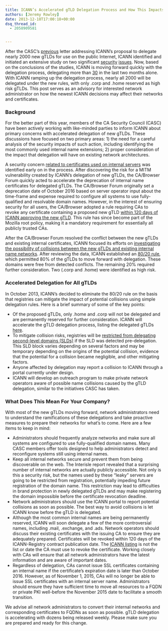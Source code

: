 ```yaml
---
title: ICANN’s Accelerated gTLD Delegation Process and How This Impacts Your Organization
authors: [Jeremy Rowley]
date: 2013-12-18T17:00:18+00:00
dsq_thread_id:
  - 2058909581


---
```

After the CASC&rsquo;s [previous][1] letter addressing ICANN&rsquo;s proposal to delegate nearly 2000 new gTLDs for use on the public Internet, ICANN identified and initiated an extensive study on two significant [security][2] [issues][3]. Now, based on the conclusions of the studies, ICANN is moving forward quickly with the delegation process, delegating more than [30][4] in the last two months alone. With ICANN ramping up the delegation process, nearly all 2000 will be delegated under the new rules, with only .corp and .home reserved as high risk gTLDs. This post serves as an advisory for interested network administrator on how the newest ICANN decisions may affect their networks and certificates.

### Background

For the better part of this year, members of the CA Security Council (CASC) have been actively working with like-minded parties to inform ICANN about primary concerns with accelerated delegation of new gTLDs. These discussions have focused on two primary areas: 1) the need for a careful analysis of the security impacts of such action, including identifying the most commonly used internal name extensions; 2) proper consideration of the impact that delegation will have on existing network architectures.

A security concern [related to certificates used on internal servers][2] was identified early on in the process. After discovering the risk for a MITM vulnerability created by ICANN&rsquo;s delegation of new gTLDs, the CA/Browser Forum quickly acted to accelerate the deprecation of internal name certificates for delegated gTLDs. The CA/Browser Forum originally set a deprecation date of October 2016 based on server operator input about the time-frame and expense required to configure all systems to use fully-qualified and resolvable domain names. However, in the interest of ensuring security for all users, the CA/Browser adopted a rule requiring CAs to revoke any certificate containing a proposed new gTLD [within 120 days of ICANN approving the new gTLD][5]. This rule has since become part of the Mozilla root policy, making it a mandatory requirement for essentially all publicly trusted CAs.

After the CA/Browser Forum resolved the conflict between the new gTLDs and existing internal certificates, ICANN focused its efforts on [investigating the possibility of collisions between the new gTLDs and existing internal name networks][6]. After reviewing the data, ICANN established an [80/20 rule][7], which permitted 80% of the gTLDs to move forward with delegation. These domains were free from detected conflicts. The remaining 20% required further consideration. Two (.corp and .home) were identified as high risk.

### Accelerated Delegation for All gTLDs

In October 2013, ICANN&rsquo;s decided to eliminate the 80/20 rule on the basis that registries can mitigate the impact of potential collisions using simple delegation rules. Here is a brief summary of some of the key points:

  * Of the proposed gTLDs, only .home and .corp will not be delegated and are permanently reserved for further consideration. ICANN will accelerate the gTLD delegation process, listing the delegated gTLDs [here][4]. 
  * To mitigate collision risks, registries will be [restricted from delegating second-level domains (SLDs)][8] if the SLD was detected pre-delegation. This SLD block varies depending on several factors and may be temporary depending on the origins of the potential collision, evidence that the potential for a collision became negligible, and other mitigating factors.
  * Anyone affected by delegation may report a collision to ICANN through a portal currently under design. 
  * ICANN will develop an outreach program to make private network operators aware of possible name collisions caused by the gTLD delegation, similar to the initiatives CASC has taken.

### What Does This Mean For Your Company?

With most of the new gTLDs moving forward, network administrators need to understand the ramifications of these delegations and take proactive measures to prepare their networks for what&rsquo;s to come. Here are a few items to keep in mind:

  * Administrators should frequently analyze networks and make sure all systems are configured to use fully-qualified domain names. Many CASC members offer tools designed to help administrators detect and reconfigure systems still using internal names. 
  * Keep all internal networks secure and prevent them from being discoverable on the web. The Interisle report revealed that a surprising number of internal networks are actually publicly accessible. Not only is this a security risk, but the names used by these &ldquo;leaky&rdquo; servers are going to be restricted from registration, potentially impeding future registration of the domain name. This restriction may lead to difficulties in brand protection in newly delegated gTLDs and may make registering the domain impossible before the certificate revocation deadline.
  * Network administrators should use the ICANN portal to report potential collisions as soon as possible. The best way to avoid collisions is let ICANN know before the gTLD is delegated. 
  * Although the most common internal names are being permanently reserved, ICANN will soon delegate a few of the more controversial names, including .mail, .exchange, and .ads. Network operators should discuss their existing certificates with the issuing CA to ensure they are adequately prepared. Certificates will be revoked within 120 days of the ICANN-Registry contract publication date. The [ICANN listing][4] is not the list or date the CA must use to revoke the certificate. Working closely with CAs will ensure that all network administrators have the latest information and are aware of important dates. 
  * Regardless of delegation, CAs cannot issue SSL certificates containing an internal name if the certificate&rsquo;s expiration date is later than October 2016. However, as of November 1, 2015, CAs will no longer be able to issue SSL certificates with an internal server name. Administrators should ensure they have sufficient time to move all resources to a FQDN or private PKI well-before the November 2015 date to facilitate a smooth transition.

We advise all network administrators to convert their internal networks and corresponding certificates to FQDNs as soon as possible. gTLD delegation is accelerating with dozens being released weekly. Please make sure you are prepared and ready for this change.

 [1]: https://casecurity.org/2013/03/22/what-the-icann-ssac-report-doesnt-tell-you/
 [2]: http://www.icann.org/en/groups/ssac/documents/sac-057-en.pdf
 [3]: http://www.icann.org/en/groups/ssac/documents/sac-062-en.pdf
 [4]: http://newgtlds.icann.org/en/program-status/delegated-strings
 [5]: https://cabforum.org/internal-names/
 [6]: https://www.icann.org/en/about/staff/security/ssr/name-collision-02aug13-en.pdf
 [7]: https://www.icann.org/en/about/staff/security/ssr/new-gtld-collision-mitigation-05aug13-en.pdf
 [8]: http://www.icann.org/en/news/announcements/announcement-03dec13-en.htm